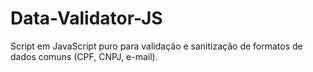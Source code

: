 # Data-Validator-JS
Script em JavaScript puro para validação e sanitização de formatos de dados comuns (CPF, CNPJ, e-mail).
